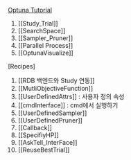 [Optuna Tutorial](https://optuna.readthedocs.io/en/stable/tutorial/index.html#key-features)
1. [[Study_Trial]]
2. [[SearchSpace]]
3. [[Sampler_Pruner]]
4. [[Parallel Process]]
5. [[OptunaVisualize]]

[Recipes]
1. [[RDB 백엔드와 Study 연동]]
2. [[MutliObjectiveFunction]]
3. [[UserDefinedAttrs]] : 사용자 정의 속성
4. [[cmdInterface]] : cmd에서 실행하기
5. [[UserDefinedSampler]]
6. [[UserDefinedPruner]]
7. [[Callback]]
8. [[SpecifiyHP]]
9. [[AskTell_InterFace]]
10. [[ReuseBestTrial]]